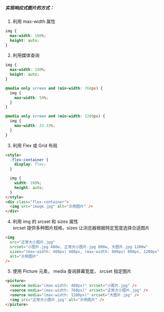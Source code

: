##### 实现响应式图片的方式：

1. 利用 max-width 属性

```css
img {
  max-width: 100%;
  height: auto;
}
```

2. 利用媒体查询

```css
img {
  max-width: 100%;
  height: auto;
}

@media only screen and (min-width: 768px) {
  img {
    max-width: 50%;
  }
}

@media only screen and (min-width: 1200px) {
  img {
    max-width: 33.33%;
  }
}
```

3. 利用 Flex 或 Grid 布局

```html
<style>
  .flex-container {
    display: flex;
  }

  img {
    width: 100%;
    height: auto;
  }
</style>
<div class="flex-container">
  <img src="image.jpg" alt="示例图片" />
</div>
```

4.  利用 img 的 srcset 和 sizes 属性<br /> srcset 提供多种图片规格，sizes 让浏览器根据特定宽度选择合适图片

```html
<img
  src="正常大小图片.jpg"
  srcset="小图片.jpg 480w, 正常大小图片.jpg 800w, 大图片.jpg 1200w"
  sizes="(max-width: 480px) 480px, (max-width: 800px) 800px, 1200px"
  alt="示例图片"
/>
```

5. 使用 Picture 元素， media 查询屏幕宽度， srcset 指定图片

```html
<picture>
  <source media="(max-width: 480px)" srcset="小图片.jpg" />
  <source media="(max-width: 768px)" srcset="正常大小图片.jpg" />
  <source media="(max-width: 1280px)" srcset="大图片.jpg" />
  <img src="正常大小图片.jpg" alt="示例图片" />
</picture>
```
